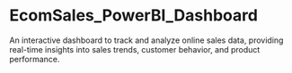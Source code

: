 # EcomSales_PowerBI_Dashboard
An interactive dashboard to track and analyze online sales data, providing real-time insights into sales trends, customer behavior, and product performance.
